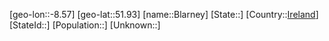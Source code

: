 ﻿---
location: [51.93,-8.57]
type: City
tags:
- geo/City


SpocWebEntityId: 29223
isDeleted: false
confidential: public

---
[geo-lon::-8.57]
[geo-lat::51.93]
[name::Blarney]
[State::]
[Country::[Ireland](geo/Continent/Europe/Ireland.md)]
[StateId::]
[Population::]
[Unknown::]

